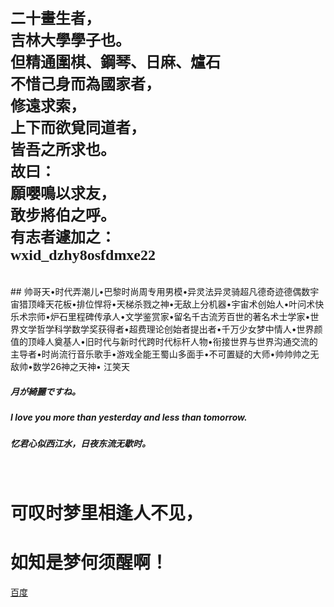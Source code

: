 <font face="华文楷体" size='5' > 
<b>
二十畫生者，<br />
吉林大學學子也。<br />
但精通圍棋、鋼琴、日麻、爐石<br />
不惜己身而為國家者，<br />
修遠求索，<br />
上下而欲覓同道者，<br />
皆吾之所求也。<br />
故曰：<br />
願嚶鳴以求友，<br />
敢步將伯之呼。<br />
有志者遽加之：<br />
wxid_dzhy8osfdmxe22 <br />
</b>
</font>
<br />
<br />
## 帅哥天•时代弄潮儿•巴黎时尚周专用男模•异灵法异灵骑超凡德奇迹德偶数宇宙猎顶峰天花板•排位悍将•天梯杀戮之神•无敌上分机器•宇宙术创始人•叶问术快乐术宗师•炉石里程碑传承人•文学鉴赏家•留名千古流芳百世的著名术士学家•世界文学哲学科学数学奖获得者•超费理论创始者提出者•千万少女梦中情人•世界颜值的顶峰人奠基人•旧时代与新时代跨时代标杆人物•衔接世界与世界沟通交流的主导者•时尚流行音乐歌手•游戏全能王蜀山多面手•不可置疑的大师•帅帅帅之无敌帅•数学26神之天神• 江笑天

##### 月が綺麗ですね。
##### I love you more than yesterday and less than tomorrow.
##### 忆君心似西江水，日夜东流无歇时。


&emsp;
# 可叹时梦里相逢人不见，
# 如知是梦何须醒啊！


[百度](https://www.baidu.com)
